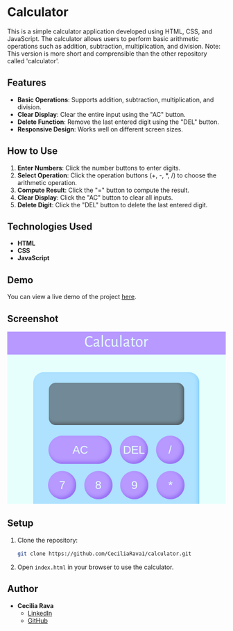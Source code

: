 # Calculator

This is a simple calculator application developed using HTML, CSS, and JavaScript. The calculator allows users to perform basic arithmetic operations such as addition, subtraction, multiplication, and division.
Note: This version is more short and comprensible than the other repository called 'calculator'.

## Features

- **Basic Operations**: Supports addition, subtraction, multiplication, and division.
- **Clear Display**: Clear the entire input using the "AC" button.
- **Delete Function**: Remove the last entered digit using the "DEL" button.
- **Responsive Design**: Works well on different screen sizes.

## How to Use

1. **Enter Numbers**: Click the number buttons to enter digits.
2. **Select Operation**: Click the operation buttons (+, -, *, /) to choose the arithmetic operation.
3. **Compute Result**: Click the "=" button to compute the result.
4. **Clear Display**: Click the "AC" button to clear all inputs.
5. **Delete Digit**: Click the "DEL" button to delete the last entered digit.

## Technologies Used

- **HTML**
- **CSS**
- **JavaScript**

## Demo
You can view a live demo of the project [here](https://ceciliarava1.github.io/calculator-1.0/).

## Screenshot

![Calculator Screenshot](calculator.png)

## Setup

1. Clone the repository:
    ```bash
    git clone https://github.com/CeciliaRava1/calculator.git
    ```
2. Open `index.html` in your browser to use the calculator.

## Author

- **Cecilia Rava**
    - [LinkedIn](https://www.linkedin.com/in/cecilia-r-127779246/)
    - [GitHub](https://github.com/CeciliaRava1)
